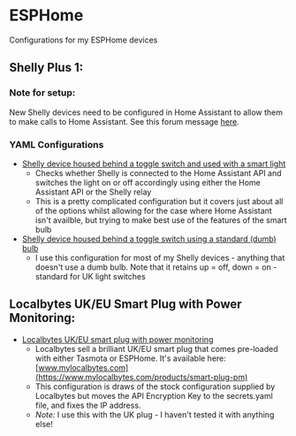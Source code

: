 # ESPHome
Configurations for my ESPHome devices

## Shelly Plus 1:
### Note for setup:
New Shelly devices need to be configured in Home Assistant to allow them to make calls to Home Assistant.  See this forum message [here](https://community.home-assistant.io/t/home-assistant-rejecting-a-esphome-homeassistant-service/604085).

### YAML Configurations
  - [Shelly device housed behind a toggle switch and used with a smart light](https://github.com/shaftspanner/esphome/tree/main/shelly_plus_1_with_smart_light)
    - Checks whether Shelly is connected to the Home Assistant API and switches the light on or off accordingly using either the Home Assistant API or the Shelly relay
    - This is a pretty complicated configuration but it covers just about all of the options whilst allowing for the case where Home Assistant isn't availble, but trying to make best use of the features of the smart bulb
  - [Shelly device housed behind a toggle switch using a standard (dumb) bulb](https://github.com/shaftspanner/esphome/tree/main/shelly_plus_1_toggle)
    - I use this configuration for most of my Shelly devices - anything that doesn't use a dumb bulb.  Note that it retains up = off, down = on - standard for UK light switches
## Localbytes UK/EU Smart Plug with Power Monitoring:
  - [Localbytes UK/EU smart plug with power monitoring](https://github.com/shaftspanner/esphome/blob/main/localbytes_uk_plug_standard)
    - Localbytes sell a brilliant UK/EU smart plug that comes pre-loaded with either Tasmota or ESPHome.  It's available here: [www.mylocalbytes.com](https://www.mylocalbytes.com/products/smart-plug-pm)
    - This configuration is draws of the stock configuration supplied by Localbytes but moves the API Encryption Key to the secrets.yaml file, and fixes the IP address.
    - *Note:* I use this with the UK plug - I haven't tested it with anything else!
